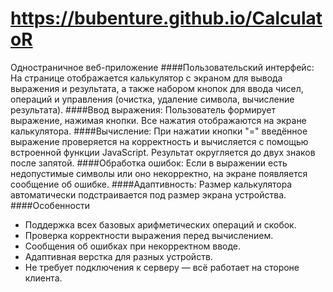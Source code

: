 # https://bubenture.github.io/CalculatoR

Одностраничное веб-приложение
####Пользовательский интерфейс:
На странице отображается калькулятор с экраном для вывода выражения и результата, а также набором кнопок для ввода чисел, операций и управления (очистка, удаление символа, вычисление результата).
####Ввод выражения:
Пользователь формирует выражение, нажимая кнопки. Все нажатия отображаются на экране калькулятора.
####Вычисление:
При нажатии кнопки "=" введённое выражение проверяется на корректность и вычисляется с помощью встроенной функции JavaScript. Результат округляется до двух знаков после запятой.
####Обработка ошибок:
Если в выражении есть недопустимые символы или оно некорректно, на экране появляется сообщение об ошибке.
####Адаптивность:
Размер калькулятора автоматически подстраивается под размер экрана устройства.
####Особенности
- Поддержка всех базовых арифметических операций и скобок.
- Проверка корректности выражения перед вычислением.
- Сообщения об ошибках при некорректном вводе.
- Адаптивная верстка для разных устройств.
- Не требует подключения к серверу — всё работает на стороне клиента.


